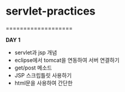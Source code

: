 # servlet-practices
===================

**DAY 1**

- servlet과 jsp 개념
- eclipse에서 tomcat을 연동하여 서버 연결하기
- get/post 메소드
- JSP 스크립틀릿 사용하기
- html문을 사용하여 간단한 
